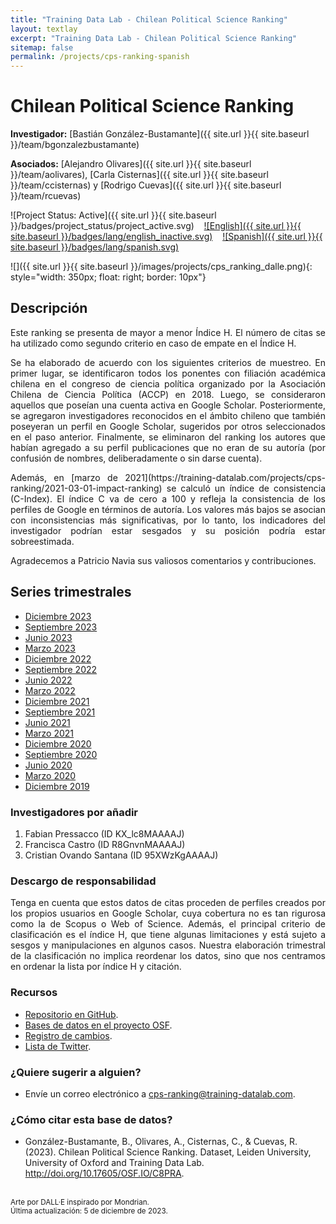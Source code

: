 ```yaml
---
title: "Training Data Lab - Chilean Political Science Ranking"
layout: textlay
excerpt: "Training Data Lab - Chilean Political Science Ranking"
sitemap: false
permalink: /projects/cps-ranking-spanish
---
```


# Chilean Political Science Ranking

**Investigador:** [Bastián González-Bustamante]({{ site.url }}{{ site.baseurl }}/team/bgonzalezbustamante)

**Asociados:** [Alejandro Olivares]({{ site.url }}{{ site.baseurl }}/team/aolivares), [Carla Cisternas]({{ site.url }}{{ site.baseurl }}/team/ccisternas) y [Rodrigo Cuevas]({{ site.url }}{{ site.baseurl }}/team/rcuevas)

![Project Status: Active]({{ site.url }}{{ site.baseurl }}/badges/project_status/project_active.svg) &nbsp;&nbsp; [![English]({{ site.url }}{{ site.baseurl }}/badges/lang/english_inactive.svg)](https://training-datalab.com/projects/cps-ranking) &nbsp;&nbsp; [![Spanish]({{ site.url }}{{ site.baseurl }}/badges/lang/spanish.svg)](https://training-datalab.com/projects/cps-ranking-spanish)

![]({{ site.url }}{{ site.baseurl }}/images/projects/cps_ranking_dalle.png){: style="width: 350px; float: right; border: 10px"}

## Descripción

<p align="justify">Este ranking se presenta de mayor a menor Índice H. El número de citas se ha utilizado como segundo criterio en caso de empate en el Índice H.</p>

<p align="justify">Se ha elaborado de acuerdo con los siguientes criterios de muestreo. En primer lugar, se identificaron todos los ponentes con filiación académica chilena en el congreso de ciencia política organizado por la Asociación Chilena de Ciencia Política (ACCP) en 2018. Luego, se consideraron aquellos que poseían una cuenta activa en Google Scholar. Posteriormente, se agregaron investigadores reconocidos en el ámbito chileno que también poseyeran un perfil en Google Scholar, sugeridos por otros seleccionados en el paso anterior. Finalmente, se eliminaron del ranking los autores que habían agregado a su perfil publicaciones que no eran de su autoría (por confusión de nombres, deliberadamente o sin darse cuenta).</p>

<p align="justify">Además, en [marzo de 2021](https://training-datalab.com/projects/cps-ranking/2021-03-01-impact-ranking) se calculó un índice de consistencia (C-Index). El índice C va de cero a 100 y refleja la consistencia de los perfiles de Google en términos de autoría. Los valores más bajos se asocian con inconsistencias más significativas, por lo tanto, los indicadores del investigador podrían estar sesgados y su posición podría estar sobreestimada.</p>

<p align="justify">Agradecemos a Patricio Navia sus valiosos comentarios y contribuciones.</p>

## Series trimestrales

- [Diciembre 2023](https://training-datalab.com/projects/cps-ranking/2023-12-03-impact-ranking)
- [Septiembre 2023](https://training-datalab.com/projects/cps-ranking/2023-09-01-impact-ranking)
- [Junio 2023](https://training-datalab.com/projects/cps-ranking/2023-06-01-impact-ranking)
- [Marzo 2023](https://training-datalab.com/projects/cps-ranking/2023-03-03-impact-ranking)
- [Diciembre 2022](https://training-datalab.com/projects/cps-ranking/2022-12-05-impact-ranking)
- [Septiembre 2022](https://training-datalab.com/projects/cps-ranking/2022-09-01-impact-ranking)
- [Junio 2022](https://training-datalab.com/projects/cps-ranking/2022-06-02-impact-ranking)
- [Marzo 2022](https://training-datalab.com/projects/cps-ranking/2022-03-01-impact-ranking)
- [Diciembre 2021](https://training-datalab.com/projects/cps-ranking/2021-12-02-impact-ranking)
- [Septiembre 2021](https://training-datalab.com/projects/cps-ranking/2021-09-01-impact-ranking)
- [Junio 2021](https://training-datalab.com/projects/cps-ranking/2021-06-01-impact-ranking)
- [Marzo 2021](https://training-datalab.com/projects/cps-ranking/2021-03-01-impact-ranking)
- [Diciembre 2020](https://training-datalab.com/projects/cps-ranking/2020-12-01-impact-ranking)
- [Septiembre 2020](https://training-datalab.com/projects/cps-ranking/2020-09-05-impact-ranking)
- [Junio 2020](https://training-datalab.com/projects/cps-ranking/2020-06-02-impact-ranking)
- [Marzo 2020](https://training-datalab.com/projects/cps-ranking/2020-03-05-impact-ranking)
- [Diciembre 2019](https://training-datalab.com/projects/cps-ranking/2019-12-02-impact-ranking)

### Investigadores por añadir

1. Fabian Pressacco (ID KX_lc8MAAAAJ)
2. Francisca Castro (ID R8GnvnMAAAAJ)
3. Cristian Ovando Santana (ID 95XWzKgAAAAJ)

### Descargo de responsabilidad

<p align="justify">Tenga en cuenta que estos datos de citas proceden de perfiles creados por los propios usuarios en Google Scholar, cuya cobertura no es tan rigurosa como la de Scopus o Web of Science. Además, el principal criterio de clasificación es el índice H, que tiene algunas limitaciones y está sujeto a sesgos y manipulaciones en algunos casos. Nuestra elaboración trimestral de la clasificación no implica reordenar los datos, sino que nos centramos en ordenar la lista por índice H y citación.</p>

### Recursos

- <a href="https://github.com/bgonzalezbustamante/CPS-Ranking" target="_blank">Repositorio en GitHub</a>.
- <a href="http://doi.org/10.17605/OSF.IO/C8PRA" target="_blank">Bases de datos en el proyecto OSF</a>.
- <a href="https://github.com/bgonzalezbustamante/CPS-Ranking/blob/master/CHANGELOG.md" target="_blank">Registro de cambios</a>.
- <a href="https://twitter.com/i/lists/1672034534907342850" target="_blank">Lista de Twitter</a>.

### ¿Quiere sugerir a alguien?

- Envíe un correo electrónico a <a href="mailto:cps-ranking@training-datalab.com">cps-ranking@training-datalab.com</a>.

### ¿Cómo citar esta base de datos?

- González-Bustamante, B., Olivares, A., Cisternas, C., & Cuevas, R. (2023). Chilean Political Science Ranking. Dataset, Leiden University, University of Oxford and Training Data Lab. <a href="http://doi.org/10.17605/OSF.IO/C8PRA" target="_blank">http://doi.org/10.17605/OSF.IO/C8PRA</a>.

<br />
<small>Arte por DALL·E inspirado por Mondrian.</small><br />
<small>Última actualización: 5 de diciembre de 2023.</small>
